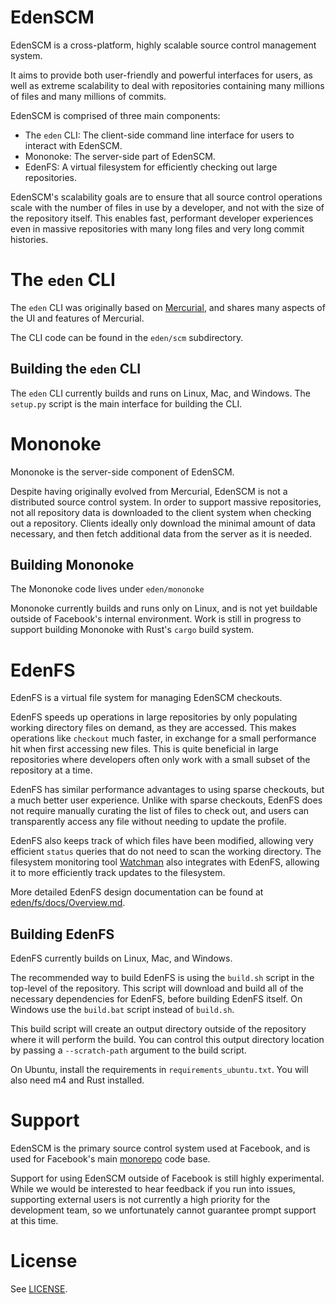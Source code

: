 # EdenSCM

EdenSCM is a cross-platform, highly scalable source control management system.

It aims to provide both user-friendly and powerful interfaces for users, as
well as extreme scalability to deal with repositories containing many millions
of files and many millions of commits.

EdenSCM is comprised of three main components:

* The `eden` CLI: The client-side command line interface for users to interact
  with EdenSCM.
* Mononoke: The server-side part of EdenSCM.
* EdenFS: A virtual filesystem for efficiently checking out large repositories.

EdenSCM's scalability goals are to ensure that all source control operations
scale with the number of files in use by a developer, and not with the size of
the repository itself.  This enables fast, performant developer experiences
even in massive repositories with many long files and very long commit
histories.


# The `eden` CLI

The `eden` CLI was originally based on
[Mercurial](https://www.mercurial-scm.org/), and shares many aspects of the UI
and features of Mercurial.

The CLI code can be found in the `eden/scm` subdirectory.

## Building the `eden` CLI

The `eden` CLI currently builds and runs on Linux, Mac, and Windows.  The
`setup.py` script is the main interface for building the CLI.


# Mononoke

Mononoke is the server-side component of EdenSCM.

Despite having originally evolved from Mercurial, EdenSCM is not a distributed
source control system.  In order to support massive repositories, not all
repository data is downloaded to the client system when checking out a
repository.  Clients ideally only download the minimal amount of data
necessary, and then fetch additional data from the server as it is needed.

## Building Mononoke

The Mononoke code lives under `eden/mononoke`

Mononoke currently builds and runs only on Linux, and is not yet buildable
outside of Facebook's internal environment.  Work is still in progress to
support building Mononoke with Rust's `cargo` build system.


# EdenFS

EdenFS is a virtual file system for managing EdenSCM checkouts.

EdenFS speeds up operations in large repositories by only populating working
directory files on demand, as they are accessed.  This makes operations like
`checkout` much faster, in exchange for a small performance hit when first
accessing new files.  This is quite beneficial in large repositories where
developers often only work with a small subset of the repository at a time.

EdenFS has similar performance advantages to using sparse checkouts, but a much
better user experience.  Unlike with sparse checkouts, EdenFS does not require
manually curating the list of files to check out, and users can transparently
access any file without needing to update the profile.

EdenFS also keeps track of which files have been modified, allowing very
efficient `status` queries that do not need to scan the working directory.
The filesystem monitoring tool [Watchman](https://facebook.github.io/watchman/)
also integrates with EdenFS, allowing it to more efficiently track updates to
the filesystem.

More detailed EdenFS design documentation can be found at
[eden/fs/docs/Overview.md](eden/fs/docs/Overview.md).

## Building EdenFS

EdenFS currently builds on Linux, Mac, and Windows.

The recommended way to build EdenFS is using the `build.sh` script in the
top-level of the repository.  This script will download and build all of the
necessary dependencies for EdenFS, before building EdenFS itself.  On Windows
use the `build.bat` script instead of `build.sh`.

This build script will create an output directory outside of the repository
where it will perform the build.  You can control this output directory
location by passing a  `--scratch-path` argument to the build script.

On Ubuntu, install the requirements in `requirements_ubuntu.txt`.  You will
also need m4 and Rust installed.

# Support

EdenSCM is the primary source control system used at Facebook, and is used for
Facebook's main [monorepo](https://en.wikipedia.org/wiki/Monorepo) code base.

Support for using EdenSCM outside of Facebook is still highly experimental.
While we would be interested to hear feedback if you run into issues,
supporting external users is not currently a high priority for the development
team, so we unfortunately cannot guarantee prompt support at this time.

# License

See [LICENSE](LICENSE).
